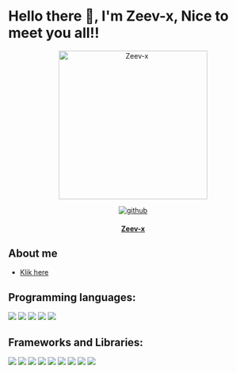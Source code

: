 # Hello there 👋, I'm Zeev-x, Nice to meet you all!!

<div align="center">
<img src="https://telegra.ph/file/2adb2fc330fd8338bd53d.jpg" alt="Zeev-x" width="300" />
<p align="center">
  <a href="https://github.com/Zeev-x"><img title="github" src="https://img.shields.io/badge/Github-Zeev-red.svg?style=for-the-badge&logo=github" /></a>
  <h4 align="center">
  <a href="https://zeev-x.github.io/zee/">Zeev-x</a>
</h4>
</p>
</div>

## About me
* [Klik here](https://zeev-x.github.io/js)
## Programming languages:

<p>

  <img src="https://img.shields.io/badge/HTML5-E34F26?style=for-the-badge&logo=html5&logoColor=white" />

  <img src="https://img.shields.io/badge/CSS3-1572B6?style=for-the-badge&logo=css3&logoColor=white" />

  <img src="https://img.shields.io/badge/JavaScript-323330?style=for-the-badge&logo=javascript&logoColor=F7DF1E" />


  <img src="https://img.shields.io/badge/PHP-777BB4?style=for-the-badge&logo=php&logoColor=white" />


  <img src="https://img.shields.io/badge/json-5E5C5C?style=for-the-badge&logo=json&logoColor=white" />

</p>

## Frameworks and Libraries:
<p>

  <img src="https://img.shields.io/badge/React_Native-20232A?style=for-the-badge&logo=react&logoColor=61DAFB" />

  <img src="https://img.shields.io/badge/Node.js-339933?style=for-the-badge&logo=nodedotjs&logoColor=white" />


  <img src="https://img.shields.io/badge/React-20232A?style=for-the-badge&logo=react&logoColor=61DAFB" />


  <img src="https://img.shields.io/badge/Vue.js-35495E?style=for-the-badge&logo=vuedotjs&logoColor=4FC08D" />

  <img src="https://img.shields.io/badge/Angular-DD0031?style=for-the-badge&logo=angular&logoColor=white" />

  <img src="https://img.shields.io/badge/AngularJS-E23237?style=for-the-badge&logo=angularjs&logoColor=white" />

  <img src="https://img.shields.io/badge/Bootstrap-563D7C?style=for-the-badge&logo=bootstrap&logoColor=white" />

  <img src="https://img.shields.io/badge/Tailwind_CSS-38B2AC?style=for-the-badge&logo=tailwind-css&logoColor=white" />

  <img src="https://img.shields.io/badge/jQuery-0769AD?style=for-the-badge&logo=jquery&logoColor=white" />


</p>
<!---
Zeev-x/Zeev-x is a ✨ special ✨ repository because its `README.md` (this file) appears on your GitHub profile.
You can click the Preview link to take a look at your changes.
--->
